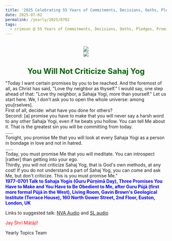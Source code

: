```yaml
---
title: '2025 Celebrating 55 Years of Commitments, Decisions, Oaths, Pledges, Promises, and Vows, Post 14'
date: 2025-07-02
permalink: /yearly/2025/0702
tags:
  - crimson @ 55 Years of Commitments, Decisions, Oaths, Pledges, Promises, and Vows
---
```


<br>
<div style="text-align: center"><img src="https://pub-b6058b8fc5314638989cdd5e49178be6.r2.dev/2025_55_Years.png" /></div>

<div style="text-align: center"><img src="https://pub-bcc3cbe9b1e94ba1ac28915f7a3900fa.r2.dev/1977-0701_Guru_Puja_(Guru_Purnima_Day)_(first_more_formal_Puja_in_the_West)_Self-realization_Living_Room_Gavin_Brown's_Geological_Institute_160_North_Gower_Street_2nd_Floor_Euston_London_UK_03_(from_tif)_(Yogi_Mahajan_Collection).jpg" /></div>

<br>
<p style="color:DarkGreen; text-align:center">
<font size="+2"><b>You Will Not Criticize Sahaj Yog</b><br></font>
</p>

<p>
"Today I want certain promises by you to be reached. And the foremost of all, as Christ has said, "Love thy neighbor as thyself." I would say, one step ahead of that: "Love thy neighbor, a Sahaja Yogi, more than yourself." Let us start here. We, I don't ask you to open the whole universe: among you[rselves].<br>
First of all, decide: what have you done for others?<br>
Second: [a] promise you have to make that you will never say a harsh word to any other Sahaja Yogi, even if he beats you hollow. You can tell Me about it. That is the greatest sin you will be committing from today.<br>
......<br>
Tonight, you promise Me that you will look at every Sahaja Yogi as a person in bondage in love and not in hatred.<br>
......<br>
Today, you must promise Me that you will meditate. You can introspect [rather] than getting into your ego.<br>
Thirdly, you will not criticize Sahaj Yog, that is God's own methods, at any cost! If you do not understand a part of Sahaj Yog, you can come and ask Me, but don't criticize. This is you must promise Me."<br>
<font color="blue"><b>1977-0701 Talk to Sahaja Yogis (Guru Pūrṇimā Day), Three Promises You Have to Make and You Have to Be Obedient to Me, after Guru Pūjā (first more formal Pūjā in the West), Living Room, Gavin Brown's Geological Institute (Terrace House), 160 North Gower Street, 2nd Floor, Euston, London, UK</b></font><br>
</p>

Links to suggested talk: <a href="https://soundcloud.com/nirmala-vidya-portal/1977-0701-guru-puja-london"> NVA Audio</a> and <a href="https://soundcloud.com/sahaja-library/1977-0701-guru-puja"> SL audio</a><br>

<p style="color:red;">Jay Śhrī Mātājī!<br></p>

<p>Yearly Topics Team</p>